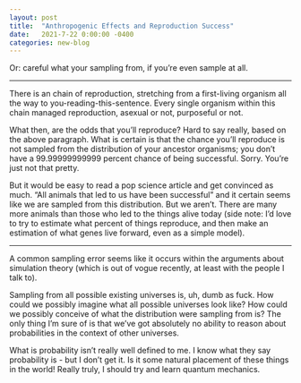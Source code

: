 ```yaml
---
layout: post
title:  "Anthropogenic Effects and Reproduction Success"
date:   2021-7-22 0:00:00 -0400
categories: new-blog
---
```

Or: careful what your sampling from, if you’re even sample at all. 

---

There is an chain of reproduction, stretching from a first-living organism all the way to you-reading-this-sentence. Every single organism within this chain managed reproduction, asexual or not, purposeful or not. 

What then, are the odds that you’ll reproduce? Hard to say really, based on the above paragraph. What is certain is that the chance you’ll reproduce is not sampled from the distribution of your ancestor organisms; you don’t have a 99.99999999999 percent chance of being successful. Sorry. You’re just not that pretty. 

But it would be easy to read a pop science article and get convinced as much. “All animals that led to us have been successful” and it certain seems like we are sampled from this distribution. But we aren’t. There are many more animals than those who led to the things alive today (side note: I’d love to try to estimate what percent of things reproduce, and then make an estimation of what genes live forward, even as a simple model). 

---

A common sampling error seems like it occurs within the arguments about simulation theory (which is out of vogue recently, at least with the people I talk to). 

Sampling from all possible existing universes is, uh, dumb as fuck. How could we possibly imagine what all possible universes look like? How could we possibly conceive of what the distribution were sampling from is? The only thing I’m sure of is that we’ve got absolutely no ability to reason about probabilities in the context of other universes.

What is probability isn’t really well defined to me. I know what they say probability is - but I don’t get it. Is it some natural placement of these things in the world! Really truly, I should try and learn quantum mechanics.